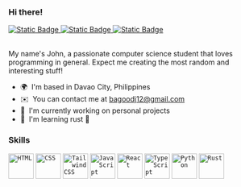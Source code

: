 

### Hi there!

<a href="https://twitter.com/mrkkyyyy">
  <img alt="Static Badge" src="https://img.shields.io/badge/twitter-white?style=for-the-badge&logo=twitter&logoColor=white&color=%231d9bf0">
</a>
<a href="https://www.linkedin.com/in/john-mark-bago-od-26439b205/">
  <img alt="Static Badge" src="https://img.shields.io/badge/linkedin-white?style=for-the-badge&logo=linkedin&logoColor=white&color=%230a66c2">
</a>
<a href="https://github.com/jmmaaa">
  <img alt="Static Badge" src="https://img.shields.io/badge/github-white?style=for-the-badge&logo=github&logoColor=white&color=%23010409">
</a>
<br>
<br>


My name's John, a passionate computer science student that loves programming in general. Expect me creating the most random and interesting stuff!


*   🌍  I'm based in Davao City, Philippines
*   ✉️  You can contact me at [bagoodj12@gmail.com](mailto:bagoodj12@gmail.com)
*   🚀  I'm currently working on personal projects
*   🧠  I'm learning rust 🦀


### Skills 

<div >
	<code><img width="50" src="https://user-images.githubusercontent.com/25181517/192158954-f88b5814-d510-4564-b285-dff7d6400dad.png" alt="HTML" title="HTML"/></code>
	<code><img width="50" src="https://user-images.githubusercontent.com/25181517/183898674-75a4a1b1-f960-4ea9-abcb-637170a00a75.png" alt="CSS" title="CSS"/></code>
	<code><img width="50" src="https://user-images.githubusercontent.com/25181517/202896760-337261ed-ee92-4979-84c4-d4b829c7355d.png" alt="Tailwind CSS" title="Tailwind CSS"/></code>
	<code><img width="50" src="https://user-images.githubusercontent.com/25181517/117447155-6a868a00-af3d-11eb-9cfe-245df15c9f3f.png" alt="JavaScript" title="JavaScript"/></code>
	<code><img width="50" src="https://user-images.githubusercontent.com/25181517/183897015-94a058a6-b86e-4e42-a37f-bf92061753e5.png" alt="React" title="React"/></code>
	<code><img width="50" src="https://user-images.githubusercontent.com/25181517/183890598-19a0ac2d-e88a-4005-a8df-1ee36782fde1.png" alt="TypeScript" title="TypeScript"/></code>
	<code><img width="50" src="https://user-images.githubusercontent.com/25181517/183423507-c056a6f9-1ba8-4312-a350-19bcbc5a8697.png" alt="Python" title="Python"/></code>
	<code><img width="50" src="https://user-images.githubusercontent.com/25181517/192599922-3a8ceb1c-ff1d-40bc-b73c-99ea1182d8ad.png" alt="Rust" title="Rust"/></code>
</div>
